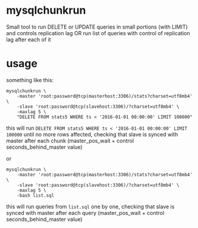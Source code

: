 # mysqlchunkrun
Small tool to run DELETE or UPDATE queries in small portions (with LIMIT) and controls replication lag
OR run list of queries with control of replication lag after each of it

# usage
something like this:
```
mysqlchunkrun \
    -master 'root:password@tcp(masterhost:3306)/stats?charset=utf8mb4' \
    -slave 'root:password@tcp(slavehost:3306)/?charset=utf8mb4' \
    -maxlag 5 \
    "DELETE FROM stats5 WHERE ts < '2016-01-01 00:00:00' LIMIT 100000"
```

this will run `DELETE FROM stats5 WHERE ts < '2016-01-01 00:00:00' LIMIT 100000` until no more rows affected, checking that slave is synced with master after each chunk (master_pos_wait + control seconds_behind_master value)

or

```
mysqlchunkrun \
    -master 'root:password@tcp(masterhost:3306)/stats?charset=utf8mb4' \
    -slave 'root:password@tcp(slavehost:3306)/?charset=utf8mb4' \
    -maxlag 5 \
    -bash list.sql
```

this will run queries from `list.sql` one by one, checking that slave is synced with master after each query (master_pos_wait + control seconds_behind_master value)
